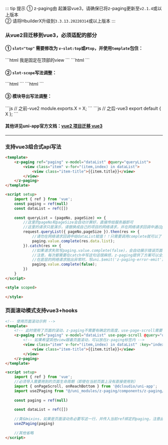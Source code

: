 ::: tip 提示
① z-paging由 <Badge text="2.1.4"/> 起兼容vue3，请确保已将z-paging更新至`v2.1.4`或以上版本  
② 请将HbuilderX升级到`3.3.13.20220314`或以上版本
:::

### 从vue2目迁移到vue3，必须适配的部分

#### ① `slot="top"` 需要修改为 `v-slot:top`或`#top`，并使用`template`包住：

<code-group>
<code-block title="vue2" active>
```html
<z-paging ref="paging" v-model="dataList" @query="queryList">
	<!-- 之前-vue2 -->
	<view slot="top">我是固定在顶部的view</view>
</z-paging>
```
</code-block>

<code-block title="vue3">
```html
<z-paging ref="paging" v-model="dataList" @query="queryList">
	<!-- 之后-vue3 -->
	<template #top>
	    <view>我是固定在顶部的view</view>
	</template>
</z-paging>
```
</code-block>
</code-group>

#### ② `slot-scope`写法调整：

<code-group>
<code-block title="vue2" active>
```html
<z-paging ref="paging" v-model="dataList" @query="queryList">
	<!-- 之前-vue2 -->
	<custom-refresher slot="refresher" slot-scope="{refresherStatus}" :status="refresherStatus">
</z-paging>
```
</code-block>

<code-block title="vue3">
```html
<z-paging ref="paging" v-model="dataList" @query="queryList">
	<!-- 之后-vue3 -->
	<template #refresher="{refresherStatus}">
		<custom-refresher :status="refresherStatus" />
	</template>
</z-paging>
```
</code-block>
</code-group>

#### ③ 模块导出写法调整：

<code-group>
<code-block title="vue2" active>
```js
// 之前-vue2
module.exports.X = X;
```
</code-block>

<code-block title="vue3">
```js
// 之后-vue3
export default { X };
```
</code-block>
</code-group>

#### 其他详见uni-app官方文档：[vue2 项目迁移 vue3](https://uniapp.dcloud.io/migration-to-vue3)  

#### 

***

### 支持vue3组合式api写法

```html  
<template>
    <z-paging ref="paging" v-model="dataList" @query="queryList">
		<view class="item" v-for="(item,index) in dataList">
			<view class="item-title">{{item.title}}</view>
		</view>
	</z-paging>
</template>

<script setup>
    import { ref } from 'vue';
    const paging = ref(null)
    const dataList = ref([])
    
    const queryList = (pageNo, pageSize) => {
        //这里的pageNo和pageSize会自动计算好，直接传给服务器即可
        //这里的请求只是演示，请替换成自己的项目的网络请求，并在网络请求回调中通过paging.value.complete(请求回来的数组)将请求结果传给z-paging
        request.queryList({ pageNo,pageSize }).then(res => {
        	//请勿在网络请求回调中给dataList赋值！！只需要调用complete就可以了
            paging.value.complete(res.data.list);
        }).catch(res => {
        	//如果请求失败写paging.value.complete(false)，会自动展示错误页面
        	//注意，每次都需要在catch中写这句话很麻烦，z-paging提供了方案可以全局统一处理
        	//在底层的网络请求抛出异常时，写uni.$emit('z-paging-error-emit');即可
        	paging.value.complete(false);
        })
    }
</script>

<style scoped>
    
</style>
```

### 页面滚动模式支持vue3+hooks
```html
<!-- 使用页面滚动示例 -->
<template>
	<!-- 此时使用了页面的滚动，z-paging不需要有确定的高度，use-page-scroll需要设置为true -->
	<z-paging ref="paging" v-model="dataList" use-page-scroll @query="queryList">
		<!-- 如果希望其他view跟着页面滚动，可以放在z-paging标签内 -->
		<view class="item" v-for="(item,index) in dataList" :key="index">
			<view class="item-title">{{item.title}}</view>
		</view>
	</z-paging>
</template>

<script setup>
	import { ref } from 'vue';
	//必须导入需要用到的页面生命周期（即使在当前页面上没有直接使用到）
	import { onPageScroll, onReachBottom } from '@dcloudio/uni-app';
	import useZPaging from "@/uni_modules/z-paging/components/z-paging/js/hooks/useZPaging.js";
	
    const paging = ref(null)
	
    const dataList = ref([])
	
	//类似mixins，如果是页面滚动务必要写这一行，并传入当前ref绑定的paging，注意此处是paging，而非paging.value
	useZPaging(paging)
	
	//其他省略
</script>
```
